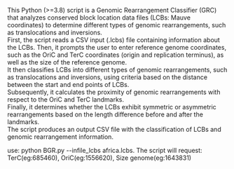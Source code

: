 This Python (>=3.8) script is a Genomic Rearrangement Classifier (GRC) that analyzes conserved block location data files (LCBs: Mauve coordinates) to determine different types of genomic rearrangements, such as translocations and inversions.  
First, the script reads a CSV input (.lcbs) file containing information about the LCBs. Then, it prompts the user to enter reference genome coordinates, such as the OriC and TerC coordinates (origin and replication terminus), as well as the size of the reference genome.  
It then classifies LCBs into different types of genomic rearrangements, such as translocations and inversions, using criteria based on the distance between the start and end points of LCBs.  
Subsequently, it calculates the proximity of genomic rearrangements with respect to the OriC and TerC landmarks.  
Finally, it determines whether the LCBs exhibit symmetric or asymmetric rearrangements based on the length difference before and after the landmarks.  
The script produces an output CSV file with the classification of LCBs and genomic rearrangement information.

use:
python BGR.py --infile_lcbs africa.lcbs.
The script will request:
TerC(eg:685460), OriC(eg:1556620), Size genome(eg:1643831) 
